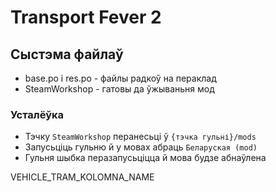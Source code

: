 # Transport Fever 2

## Сыстэма файлаў

- base.po і res.po - файлы радкоў на пераклад
- SteamWorkshop - гатовы да ўжываньня мод

### Усталёўка

- Тэчку `SteamWorkshop` перанесьці ў `{тэчка гульні}/mods`
- Запусьціць гульню й у мовах абраць `Беларуская (mod)`
- Гульня шыбка перазапусьціцца й мова будзе абнаўлена

VEHICLE_TRAM_KOLOMNA_NAME